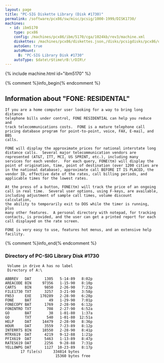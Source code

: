 ```yaml
---
layout: page
title: "PC-SIG Diskette Library (Disk #1730)"
permalink: /software/pcx86/sw/misc/pcsig/1000-1999/DISK1730/
machines:
  - id: ibm5170
    type: pcx86
    config: /machines/pcx86/ibm/5170/cga/1024kb/rev3/machine.xml
    diskettes: /machines/pcx86/diskettes.json,/disks/pcsigdisks/pcx86/diskettes.json
    autoGen: true
    autoMount:
      B: "PC-SIG Library Disk #1730"
    autoType: $date\r$time\rB:\rDIR\r
---
```


{% include machine.html id="ibm5170" %}

{% comment %}info_begin{% endcomment %}

## Information about "FONE: RESIDENTAL"

    If you are a home computer user looking for a way to bring long
    distance
    telephone bills under control, FONE RESIDENTIAL can help you reduce and
    track telecommunications costs.  FONE is a mature telephone call
    pricing database program for point-to-point, voice, FAX, E-mail, and BBS
    calls.
    
    FONE will display the approximate prices for national interstate long
    distance calls.  Several major telecommunication vendors are
    represented (AT&T, ITT, MCI, US SPRINT, etc.), including many
    services for each vendor.  For each query, FONE(tm) will display the
    point of origination, time, point of destination (over 1200 cities are
    in the national database), approximate call BEFORE IT IS PLACED, the
    vendor ID, effective date of the rates, call billing periods, and
    applicable times for the lowest rates.
    
    At the press of a button, FONE(tm) will track the price of an ongoing
    call in real time.  Several user options, using F-keys, are available,
    including adjustment of sample call times, volume discount calculation,
    the ability to temporarily exit to DOS while the timer is running, plus
    many other features.  A personal directory with notepad, for tracking
    contacts, is provided, and the user can get a printed report for each
    call displayed on the rate screen.
    
    FONE is very easy to use, features hot menus, and an extensive help
    facility.
{% comment %}info_end{% endcomment %}


### Directory of PC-SIG Library Disk #1730

     Volume in drive A has no label
     Directory of A:\

    ABBREV   DAT      1305   5-14-89   8:02p
    AREACODE BIN     97356   1-15-90   8:10p
    CARTS    BIN      9850   2-26-90   7:23p
    FILE1730 TXT      3257   3-21-90   3:58p
    FN53     EXE    170289   2-28-90   6:28p
    FONE     BAT        49   1-29-90   7:01p
    FONECOPY BAT      1769   2-28-90   6:12p
    FONINTRO TXT       708   2-27-90   6:52a
    GO       BAT        38   1-01-80   1:37a
    GO       TXT       540   1-01-80  12:51a
    HELP     DAT     14479   2-28-90   8:36p
    HOUR     DAT      3559   7-23-89   8:12p
    INTERRTS BIN     18550   2-28-90   8:41p
    MTRX619  DAT      4219   9-12-88   1:21p
    PFIX619  DAT      5463   1-13-89   8:47p
    RATES619 DAT      2256   9-28-88   7:31p
    YELLOWPG DAT      1127  10-23-89   8:17p
           17 file(s)     334814 bytes
                           15360 bytes free
